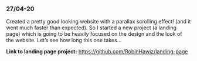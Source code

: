 ### 27/04-20
Created a pretty good looking website with a parallax scrolling effect! (and it went much faster than expected). So I started a new project (a landing page) which is going to be heavily focused on the design and the look of the website. Let’s see how long this one takes...

**Link to landing page project:** https://github.com/RobinHawiz/landing-page
